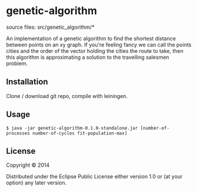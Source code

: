# genetic-algorithm

source files: src/genetic_algorithm/*

An implementation of a genetic algorithm to find the shortest distance between points on an xy graph. If you're feeling fancy we can call the points cities and the order of the vector holding the cities the route to take, then this algorithm is approximating a solution to the travelling salesmen problem.

## Installation

Clone / download git repo, compile with leiningen.

## Usage

    $ java -jar genetic-algorithm-0.1.0-standalone.jar [number-of-processes number-of-cycles fit-population-max]

## License

Copyright © 2014

Distributed under the Eclipse Public License either version 1.0 or (at
your option) any later version.
